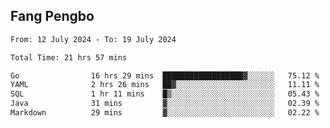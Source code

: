 ## Fang Pengbo

<!--START_SECTION:waka-->

```txt
From: 12 July 2024 - To: 19 July 2024

Total Time: 21 hrs 57 mins

Go                16 hrs 29 mins  ██████████████████▓░░░░░░   75.12 %
YAML              2 hrs 26 mins   ██▓░░░░░░░░░░░░░░░░░░░░░░   11.11 %
SQL               1 hr 11 mins    █▒░░░░░░░░░░░░░░░░░░░░░░░   05.43 %
Java              31 mins         ▓░░░░░░░░░░░░░░░░░░░░░░░░   02.39 %
Markdown          29 mins         ▓░░░░░░░░░░░░░░░░░░░░░░░░   02.22 %
```

<!--END_SECTION:waka-->